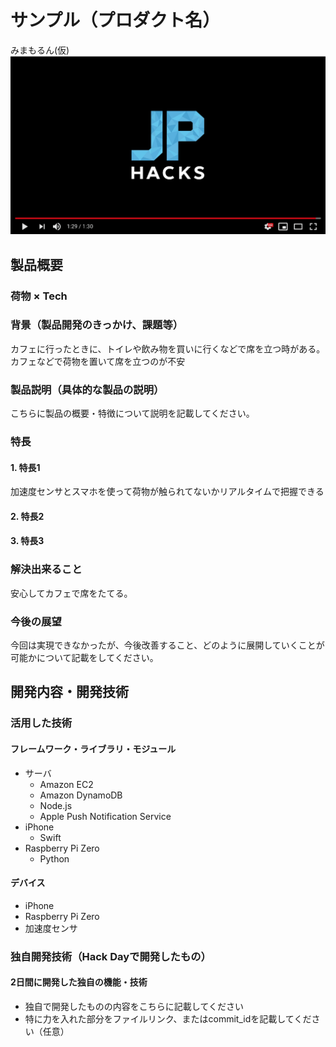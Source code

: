 # サンプル（プロダクト名）
みまもるん(仮)
[![Product Name](image.png)](https://www.youtube.com/watch?v=G5rULR53uMk)

## 製品概要
### 荷物 × Tech

### 背景（製品開発のきっかけ、課題等）
カフェに行ったときに、トイレや飲み物を買いに行くなどで席を立つ時がある。
カフェなどで荷物を置いて席を立つのが不安

### 製品説明（具体的な製品の説明）
こちらに製品の概要・特徴について説明を記載してください。

### 特長
#### 1. 特長1
加速度センサとスマホを使って荷物が触られてないかリアルタイムで把握できる
#### 2. 特長2

#### 3. 特長3

### 解決出来ること
安心してカフェで席をたてる。

### 今後の展望
今回は実現できなかったが、今後改善すること、どのように展開していくことが可能かについて記載をしてください。


## 開発内容・開発技術
### 活用した技術
#### フレームワーク・ライブラリ・モジュール
* サーバ
  * Amazon EC2
  * Amazon DynamoDB 
  * Node.js
  * Apple Push Notification Service
* iPhone
  * Swift
* Raspberry Pi Zero
  * Python

#### デバイス
* iPhone
* Raspberry Pi Zero
* 加速度センサ

### 独自開発技術（Hack Dayで開発したもの）
#### 2日間に開発した独自の機能・技術
* 独自で開発したものの内容をこちらに記載してください
* 特に力を入れた部分をファイルリンク、またはcommit_idを記載してください（任意）
